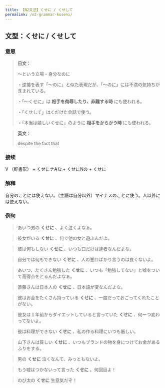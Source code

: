 ```yaml
---
title: 【N2文法】くせに / くせして
permalink: /n2-grammar-kuseni/
---
```


## 文型：くせに / くせして

### 意思

> **日文：**
> 
> 〜という立場・身分なのに
> 
> ・逆接を表す「〜のに」と似た表現だが、「〜のに」には不満の気持ちが含まれている。
> 
> ・「〜くせに」は **相手を侮辱したり、非難する時** にも使われる。
> 
> ・「くせして」はくだけた会話で使う。
> 
> ・「本当は嬉しいくせに」のように **相手をからかう時** にも使われる。


> **英文：**
> 
> despite the fact that


### 接续

V （辞書形） + くせにナAな + くせにNの + くせに

### 解释

自分のことには使えない。（主語は自分以外）マイナスのことに使う。人以外には使えない。

### 例句

> あいつ男の **くせに** 、よく泣くよなぁ。

> 彼女がいる **くせに** 、何で他の女と遊ぶんだよ。

> 彼は何もしない **くせに** 、いつも口だけは達者なんだよな。

> 自分では何もできない **くせに** 、人の悪口ばかり言うのは良くないよ。

> あいつ、たくさん勉強した **くせに** 、いつも「勉強してない」と嘘をついて高得点をとるんだよなぁ。

> 斎藤さんは日本人の **くせに** 、日本語が変なんだよな。

> 彼はお金をたくさん持っている **くせに** 、一度だっておごってくれたことがない。

> 彼女は１年前からダイエットしていると言っていた **くせに** 、何一つ変わってないよ。

> 彼は料理ができない **くせに** 、私の作る料理にいつも厳しい。

> 山下さんは貧しい **くせに** 、いつもブランドの物を身につけてお金があるふりをする。

> 男の **くせに** 泣くなんて、みっともないよ。

> もう嘘はつかないって言った **くせに** 。何回目よ！

> のび太の **くせに** 生意気だぞ！


